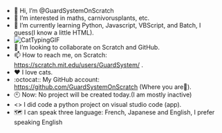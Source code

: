 - 👋 Hi, I’m @GuardSystemOnScratch
- 👀 I’m interested in maths, carnivorusplants, etc.
- 🌱 I’m currently learning Python, Javascript, VBScript, and Batch, I guess(I know a little HTML).
- ![CatTypingGIF](https://github.com/GuardSystemOnScratch/GuardSystemOnScratch/assets/151439391/930cab63-5785-46b7-9e16-f96649cb3328)
- 💞️ I’m looking to collaborate on Scratch and GitHub.
- 📫 How to reach me, on Scratch: https://scratch.mit.edu/users/GuardSystem/ .
- ❤ I love cats.
- :octocat:: My GitHub account: https://github.com/GuardSystemOnScratch (Where you are🤣).
- 🕙 Now: No project will be created today.(I am mostly inactive)
- <> I did code a python project on visual studio code (app).
- 🗺 I can speak three language: French, Japanese and English, I prefer speaking English
